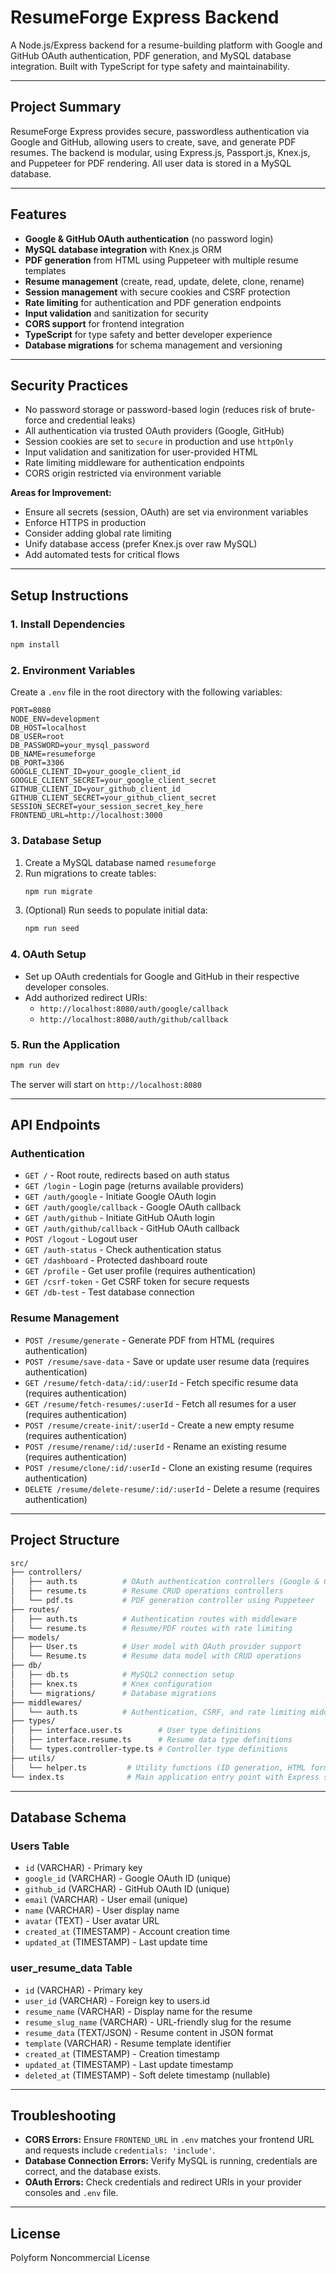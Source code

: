 # ResumeForge Express Backend

A Node.js/Express backend for a resume-building platform with Google and GitHub OAuth authentication, PDF generation, and MySQL database integration. Built with TypeScript for type safety and maintainability.

---

## Project Summary

ResumeForge Express provides secure, passwordless authentication via Google and GitHub, allowing users to create, save, and generate PDF resumes. The backend is modular, using Express.js, Passport.js, Knex.js, and Puppeteer for PDF rendering. All user data is stored in a MySQL database.

---

## Features

- **Google & GitHub OAuth authentication** (no password login)
- **MySQL database integration** with Knex.js ORM
- **PDF generation** from HTML using Puppeteer with multiple resume templates
- **Resume management** (create, read, update, delete, clone, rename)
- **Session management** with secure cookies and CSRF protection
- **Rate limiting** for authentication and PDF generation endpoints
- **Input validation** and sanitization for security
- **CORS support** for frontend integration
- **TypeScript** for type safety and better developer experience
- **Database migrations** for schema management and versioning

---

## Security Practices

- No password storage or password-based login (reduces risk of brute-force and credential leaks)
- All authentication via trusted OAuth providers (Google, GitHub)
- Session cookies are set to `secure` in production and use `httpOnly`
- Input validation and sanitization for user-provided HTML
- Rate limiting middleware for authentication endpoints
- CORS origin restricted via environment variable

**Areas for Improvement:**
- Ensure all secrets (session, OAuth) are set via environment variables
- Enforce HTTPS in production
- Consider adding global rate limiting
- Unify database access (prefer Knex.js over raw MySQL)
- Add automated tests for critical flows

---

## Setup Instructions

### 1. Install Dependencies

```bash
npm install
```

### 2. Environment Variables

Create a `.env` file in the root directory with the following variables:

```env
PORT=8080
NODE_ENV=development
DB_HOST=localhost
DB_USER=root
DB_PASSWORD=your_mysql_password
DB_NAME=resumeforge
DB_PORT=3306
GOOGLE_CLIENT_ID=your_google_client_id
GOOGLE_CLIENT_SECRET=your_google_client_secret
GITHUB_CLIENT_ID=your_github_client_id
GITHUB_CLIENT_SECRET=your_github_client_secret
SESSION_SECRET=your_session_secret_key_here
FRONTEND_URL=http://localhost:3000
```

### 3. Database Setup

1. Create a MySQL database named `resumeforge`
2. Run migrations to create tables:
   ```bash
   npm run migrate
   ```
3. (Optional) Run seeds to populate initial data:
   ```bash
   npm run seed
   ```

### 4. OAuth Setup

- Set up OAuth credentials for Google and GitHub in their respective developer consoles.
- Add authorized redirect URIs:
  - `http://localhost:8080/auth/google/callback`
  - `http://localhost:8080/auth/github/callback`

### 5. Run the Application

```bash
npm run dev
```

The server will start on `http://localhost:8080`

---

## API Endpoints

### Authentication
- `GET /` - Root route, redirects based on auth status
- `GET /login` - Login page (returns available providers)
- `GET /auth/google` - Initiate Google OAuth login
- `GET /auth/google/callback` - Google OAuth callback
- `GET /auth/github` - Initiate GitHub OAuth login
- `GET /auth/github/callback` - GitHub OAuth callback
- `POST /logout` - Logout user
- `GET /auth-status` - Check authentication status
- `GET /dashboard` - Protected dashboard route
- `GET /profile` - Get user profile (requires authentication)
- `GET /csrf-token` - Get CSRF token for secure requests
- `GET /db-test` - Test database connection

### Resume Management
- `POST /resume/generate` - Generate PDF from HTML (requires authentication)
- `POST /resume/save-data` - Save or update user resume data (requires authentication)
- `GET /resume/fetch-data/:id/:userId` - Fetch specific resume data (requires authentication)
- `GET /resume/fetch-resumes/:userId` - Fetch all resumes for a user (requires authentication)
- `POST /resume/create-init/:userId` - Create a new empty resume (requires authentication)
- `POST /resume/rename/:id/:userId` - Rename an existing resume (requires authentication)
- `POST /resume/clone/:id/:userId` - Clone an existing resume (requires authentication)
- `DELETE /resume/delete-resume/:id/:userId` - Delete a resume (requires authentication)

---

## Project Structure

```bash
src/
├── controllers/
│   ├── auth.ts          # OAuth authentication controllers (Google & GitHub)
│   ├── resume.ts        # Resume CRUD operations controllers
│   └── pdf.ts           # PDF generation controller using Puppeteer
├── routes/
│   ├── auth.ts          # Authentication routes with middleware
│   └── resume.ts        # Resume/PDF routes with rate limiting
├── models/
│   ├── User.ts          # User model with OAuth provider support
│   └── Resume.ts        # Resume data model with CRUD operations
├── db/
│   ├── db.ts            # MySQL2 connection setup
│   ├── knex.ts          # Knex configuration
│   └── migrations/      # Database migrations
├── middlewares/
│   └── auth.ts          # Authentication, CSRF, and rate limiting middleware
├── types/
│   ├── interface.user.ts        # User type definitions
│   ├── interface.resume.ts      # Resume data type definitions
│   └── types.controller-type.ts # Controller type definitions
├── utils/
│   └── helper.ts         # Utility functions (ID generation, HTML formatting)
└── index.ts              # Main application entry point with Express setup
```

---

## Database Schema

### Users Table
- `id` (VARCHAR) - Primary key
- `google_id` (VARCHAR) - Google OAuth ID (unique)
- `github_id` (VARCHAR) - GitHub OAuth ID (unique)
- `email` (VARCHAR) - User email (unique)
- `name` (VARCHAR) - User display name
- `avatar` (TEXT) - User avatar URL
- `created_at` (TIMESTAMP) - Account creation time
- `updated_at` (TIMESTAMP) - Last update time

### user_resume_data Table
- `id` (VARCHAR) - Primary key
- `user_id` (VARCHAR) - Foreign key to users.id
- `resume_name` (VARCHAR) - Display name for the resume
- `resume_slug_name` (VARCHAR) - URL-friendly slug for the resume
- `resume_data` (TEXT/JSON) - Resume content in JSON format
- `template` (VARCHAR) - Resume template identifier
- `created_at` (TIMESTAMP) - Creation timestamp
- `updated_at` (TIMESTAMP) - Last update timestamp
- `deleted_at` (TIMESTAMP) - Soft delete timestamp (nullable)

---

## Troubleshooting

- **CORS Errors:** Ensure `FRONTEND_URL` in `.env` matches your frontend URL and requests include `credentials: 'include'`.
- **Database Connection Errors:** Verify MySQL is running, credentials are correct, and the database exists.
- **OAuth Errors:** Check credentials and redirect URIs in your provider consoles and `.env` file.

---

## License

Polyform Noncommercial License